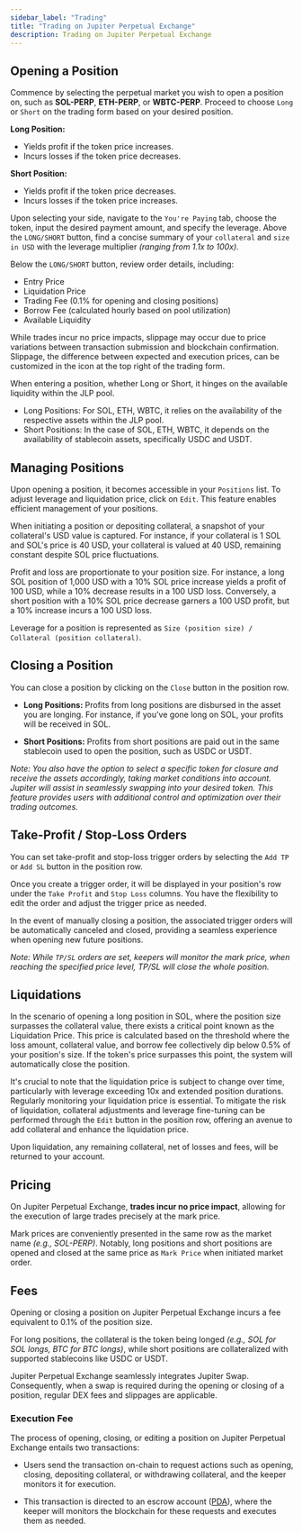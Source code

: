 ```yaml
---
sidebar_label: "Trading"
title: "Trading on Jupiter Perpetual Exchange"
description: Trading on Jupiter Perpetual Exchange
---
```


## Opening a Position

Commence by selecting the perpetual market you wish to open a position on, such as **SOL-PERP**, **ETH-PERP**, or **WBTC-PERP**. Proceed to choose `Long` or `Short` on the trading form based on your desired position.

**Long Position:**

- Yields profit if the token price increases.
- Incurs losses if the token price decreases.

**Short Position:**

- Yields profit if the token price decreases.
- Incurs losses if the token price increases.

Upon selecting your side, navigate to the `You're Paying` tab, choose the token, input the desired payment amount, and specify the leverage. Above the `LONG/SHORT` button, find a concise summary of your `collateral` and `size in USD` with the leverage multiplier *(ranging from 1.1x to 100x)*.

Below the `LONG/SHORT` button, review order details, including:

- Entry Price
- Liquidation Price
- Trading Fee (0.1% for opening and closing positions)
- Borrow Fee (calculated hourly based on pool utilization)
- Available Liquidity

While trades incur no price impacts, slippage may occur due to price variations between transaction submission and blockchain confirmation. Slippage, the difference between expected and execution prices, can be customized in the icon at the top right of the trading form.

When entering a position, whether Long or Short, it hinges on the available liquidity within the JLP pool.

- Long Positions: For SOL, ETH, WBTC, it relies on the availability of the respective assets within the JLP pool.
- Short Positions: In the case of SOL, ETH, WBTC, it depends on the availability of stablecoin assets, specifically USDC and USDT.

## Managing Positions

Upon opening a position, it becomes accessible in your `Positions` list. To adjust leverage and liquidation price, click on `Edit`. This feature enables efficient management of your positions.

When initiating a position or depositing collateral, a snapshot of your collateral's USD value is captured. For instance, if your collateral is 1 SOL and SOL's price is 40 USD, your collateral is valued at 40 USD, remaining constant despite SOL price fluctuations.

Profit and loss are proportionate to your position size. For instance, a long SOL position of 1,000 USD with a 10% SOL price increase yields a profit of 100 USD, while a 10% decrease results in a 100 USD loss. Conversely, a short position with a 10% SOL price decrease garners a 100 USD profit, but a 10% increase incurs a 100 USD loss.

Leverage for a position is represented as ```Size (position size) / Collateral (position collateral)```.

## Closing a Position

You can close a position by clicking on the `Close` button in the position row.

- **Long Positions:** Profits from long positions are disbursed in the asset you are longing. For instance, if you've gone long on SOL, your profits will be received in SOL.

- **Short Positions:** Profits from short positions are paid out in the same stablecoin used to open the position, such as USDC or USDT.

*Note: You also have the option to select a specific token for closure and receive the assets accordingly, taking market conditions into account. Jupiter will assist in seamlessly swapping into your desired token. This feature provides users with additional control and optimization over their trading outcomes.*


## Take-Profit / Stop-Loss Orders

You can set take-profit and stop-loss trigger orders by selecting the `Add TP` or `Add SL` button in the position row.

Once you create a trigger order, it will be displayed in your position's row under the `Take Profit` and `Stop Loss` columns. You have the flexibility to edit the order and adjust the trigger price as needed.

In the event of manually closing a position, the associated trigger orders will be automatically canceled and closed, providing a seamless experience when opening new future positions.

*Note: While `TP/SL` orders are set, keepers will monitor the mark price, when reaching the specified price level, TP/SL will close the whole position.*

## Liquidations

In the scenario of opening a long position in SOL, where the position size surpasses the collateral value, there exists a critical point known as the Liquidation Price. This price is calculated based on the threshold where the loss amount, collateral value, and borrow fee collectively dip below 0.5% of your position's size. If the token's price surpasses this point, the system will automatically close the position.

It's crucial to note that the liquidation price is subject to change over time, particularly with leverage exceeding 10x and extended position durations. Regularly monitoring your liquidation price is essential. To mitigate the risk of liquidation, collateral adjustments and leverage fine-tuning can be performed through the `Edit` button in the position row, offering an avenue to add collateral and enhance the liquidation price.

Upon liquidation, any remaining collateral, net of losses and fees, will be returned to your account.

## Pricing

On Jupiter Perpetual Exchange, **trades incur no price impact**, allowing for the execution of large trades precisely at the mark price. 

Mark prices are conveniently presented in the same row as the market name *(e.g., SOL-PERP)*. Notably, long positions and short positions are opened and closed at the same price as `Mark Price` when initiated market order. 

## Fees

Opening or closing a position on Jupiter Perpetual Exchange incurs a fee equivalent to 0.1% of the position size.

For long positions, the collateral is the token being longed *(e.g., SOL for SOL longs, BTC for BTC longs)*, while short positions are collateralized with supported stablecoins like USDC or USDT.

Jupiter Perpetual Exchange seamlessly integrates Jupiter Swap. Consequently, when a swap is required during the opening or closing of a position, regular DEX fees and slippages are applicable.

### Execution Fee

The process of opening, closing, or editing a position on Jupiter Perpetual Exchange entails two transactions:

- Users send the transaction on-chain to request actions such as opening, closing, depositing collateral, or withdrawing collateral, and the keeper monitors it for execution.

- This transaction is directed to an escrow account ([PDA](https://solanacookbook.com/core-concepts/pdas.html#facts)), where the keeper will monitors the blockchain for these requests and executes them as needed.